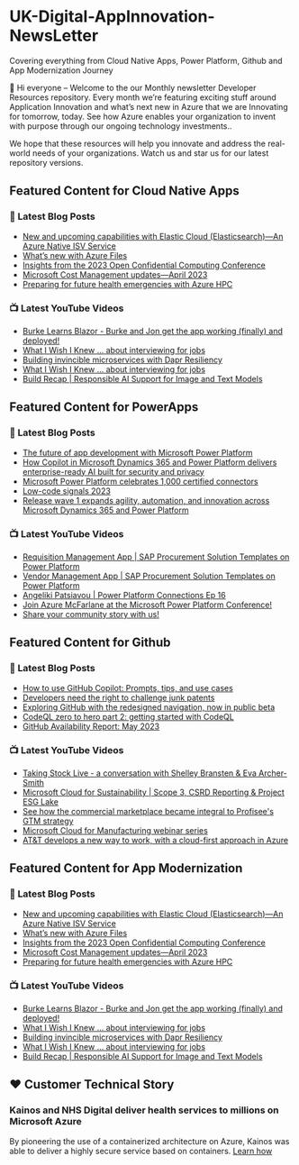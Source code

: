# UK-Digital-AppInnovation-NewsLetter

Covering everything from Cloud Native Apps, Power Platform, Github and App Modernization Journey

👋 Hi everyone – Welcome to the our Monthly newsletter Developer Resources repository. Every month we’re featuring exciting stuff around Application Innovation and what’s next new in Azure that we are Innovating for tomorrow, today. See how Azure enables your organization to invent with purpose through our ongoing technology investments..


We hope that these resources will help you innovate and address the real-world needs of your organizations. Watch us and star us for our latest repository versions.

## Featured Content for Cloud Native Apps


### 📝 Latest Blog Posts

    
<!-- BLOGCNA:START -->
- [New and upcoming capabilities with Elastic Cloud (Elasticsearch)—An Azure Native ISV Service](https://azure.microsoft.com/blog/new-and-upcoming-capabilities-with-elastic-cloud-elasticsearch-an-azure-native-isv-service/)
- [What’s new with Azure Files](https://azure.microsoft.com/blog/what-s-new-with-azure-files/)
- [Insights from the 2023 Open Confidential Computing Conference](https://azure.microsoft.com/blog/insights-from-the-2023-open-confidential-computing-conference/)
- [Microsoft Cost Management updates—April 2023](https://azure.microsoft.com/blog/microsoft-cost-management-updates-april-2023/)
- [Preparing for future health emergencies with Azure HPC ](https://azure.microsoft.com/blog/preparing-for-future-health-emergencies-with-azure-hpc/)
<!-- BLOGCNA:END -->

### 📺 Latest YouTube Videos

 
<!-- YOUTUBECNA:START -->
- [Burke Learns Blazor - Burke and Jon get the app working &lpar;finally&rpar; and deployed!](https://www.youtube.com/watch?v=JdlYnylzFqM)
- [What I Wish I Knew ... about interviewing for jobs](https://www.youtube.com/watch?v=okOljyWfcuQ)
- [Building invincible microservices with Dapr Resiliency](https://www.youtube.com/watch?v=Qz89SAZ98w4)
- [What I Wish I Knew ... about interviewing for jobs](https://www.youtube.com/watch?v=R-WOM6TbI-o)
- [Build Recap | Responsible AI Support for Image and Text Models](https://www.youtube.com/watch?v=xGjHVTIMvcc)
<!-- YOUTUBECNA:END -->

##  Featured Content for PowerApps
### 📝 Latest Blog Posts
<!-- BLOGPOWER:START -->
- [The future of app development with Microsoft Power Platform](https://cloudblogs.microsoft.com/powerplatform/2023/05/23/the-future-of-app-development-with-microsoft-power-platform/)
- [How Copilot in Microsoft Dynamics 365 and Power Platform delivers enterprise-ready AI built for security and privacy](https://cloudblogs.microsoft.com/dynamics365/bdm/2023/05/12/how-copilot-in-microsoft-dynamics-365-and-power-platform-delivers-enterprise-ready-ai-built-for-security-and-privacy/)
- [Microsoft Power Platform celebrates 1,000 certified connectors](https://cloudblogs.microsoft.com/powerplatform/2023/05/11/microsoft-power-platform-celebrates-1000-certified-connectors/)
- [Low-code signals 2023](https://cloudblogs.microsoft.com/powerplatform/2023/04/13/low-code-signals-2023/)
- [Release wave 1 expands agility, automation, and innovation across Microsoft Dynamics 365 and Power Platform](https://cloudblogs.microsoft.com/dynamics365/bdm/2023/04/04/release-wave-1-expands-agility-automation-and-innovation-across-microsoft-dynamics-365-and-power-platform/)
<!-- BLOGPOWER:END -->
 ### 📺 Latest YouTube Videos
    
<!-- YOUTUBEPOWER:START -->
- [Requisition Management App | SAP Procurement Solution Templates on Power Platform](https://www.youtube.com/watch?v=5AdsO-qJ8O0)
- [Vendor Management App | SAP Procurement Solution Templates on Power Platform](https://www.youtube.com/watch?v=pifzGJ9nx0c)
- [Angeliki Patsiavou | Power Platform Connections Ep 16](https://www.youtube.com/watch?v=XZLOECXotPE)
- [Join Azure McFarlane at the Microsoft Power Platform Conference!](https://www.youtube.com/watch?v=yJQFS26ttyA)
- [Share your community story with us!](https://www.youtube.com/watch?v=PsdcJar1B7A)
<!-- YOUTUBEPOWER:END -->

##  Featured Content for Github
### 📝 Latest Blog Posts
<!-- BLOGGITHUB:START -->
- [How to use GitHub Copilot: Prompts, tips, and use cases](https://github.blog/2023-06-20-how-to-write-better-prompts-for-github-copilot/)
- [Developers need the right to challenge junk patents](https://github.blog/2023-06-19-developers-need-the-right-to-challenge-junk-patents/)
- [Exploring GitHub with the redesigned navigation, now in public beta](https://github.blog/2023-06-15-exploring-github-with-the-redesigned-navigation-now-in-public-beta/)
- [CodeQL zero to hero part 2: getting started with CodeQL](https://github.blog/2023-06-15-codeql-zero-to-hero-part-2-getting-started-with-codeql/)
- [GitHub Availability Report: May 2023](https://github.blog/2023-06-14-github-availability-report-may-2023/)
<!-- BLOGGITHUB:END -->
### 📺 Latest YouTube Videos
<!-- YOUTUBEGITHUB:START -->
- [Taking Stock Live - a conversation with Shelley Bransten &amp; Eva Archer-Smith](https://www.youtube.com/watch?v=3z3yJLTc_0o)
- [Microsoft Cloud for Sustainability | Scope 3, CSRD Reporting &amp; Project ESG Lake](https://www.youtube.com/watch?v=4yzDGOsKvss)
- [See how the commercial marketplace became integral to Profisee&#39;s GTM strategy](https://www.youtube.com/watch?v=s4S4ynKuq-Q)
- [Microsoft Cloud for Manufacturing webinar series](https://www.youtube.com/watch?v=U2ABWEOLGg0)
- [AT&amp;T develops a new way to work, with a cloud-first approach in Azure](https://www.youtube.com/watch?v=JcvBw3Ht3nM)
<!-- YOUTUBEGITHUB:END -->
##  Featured Content for App Modernization
### 📝 Latest Blog Posts
<!-- BLOGAPPMOD:START -->
- [New and upcoming capabilities with Elastic Cloud (Elasticsearch)—An Azure Native ISV Service](https://azure.microsoft.com/blog/new-and-upcoming-capabilities-with-elastic-cloud-elasticsearch-an-azure-native-isv-service/)
- [What’s new with Azure Files](https://azure.microsoft.com/blog/what-s-new-with-azure-files/)
- [Insights from the 2023 Open Confidential Computing Conference](https://azure.microsoft.com/blog/insights-from-the-2023-open-confidential-computing-conference/)
- [Microsoft Cost Management updates—April 2023](https://azure.microsoft.com/blog/microsoft-cost-management-updates-april-2023/)
- [Preparing for future health emergencies with Azure HPC ](https://azure.microsoft.com/blog/preparing-for-future-health-emergencies-with-azure-hpc/)
<!-- BLOGAPPMOD:END -->
### 📺 Latest YouTube Videos
<!-- YOUTUBEAPPMOD:START -->
- [Burke Learns Blazor - Burke and Jon get the app working &lpar;finally&rpar; and deployed!](https://www.youtube.com/watch?v=JdlYnylzFqM)
- [What I Wish I Knew ... about interviewing for jobs](https://www.youtube.com/watch?v=okOljyWfcuQ)
- [Building invincible microservices with Dapr Resiliency](https://www.youtube.com/watch?v=Qz89SAZ98w4)
- [What I Wish I Knew ... about interviewing for jobs](https://www.youtube.com/watch?v=R-WOM6TbI-o)
- [Build Recap | Responsible AI Support for Image and Text Models](https://www.youtube.com/watch?v=xGjHVTIMvcc)
<!-- YOUTUBEAPPMOD:END -->


## ♥️ Customer Technical Story 

### Kainos and NHS Digital deliver health services to millions on Microsoft Azure

By pioneering the use of a containerized architecture on Azure, Kainos was able to deliver a highly secure service based on containers. [Learn how](https://customers.microsoft.com/en-us/story/1368348549535774520-kainos-and-nhs-digital-deliver-health-services-to-millions-on-microsoft-azure)

